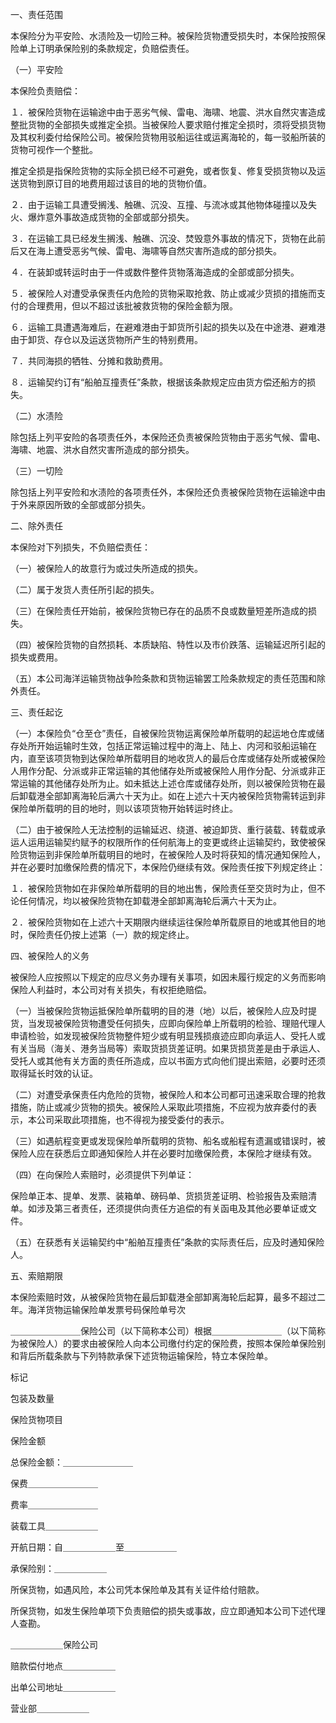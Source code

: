 
 





一、责任范围




本保险分为平安险、水渍险及一切险三种。被保险货物遭受损失时，本保险按照保险单上订明承保险别的条款规定，负赔偿责任。




（一）平安险




本保险负责赔偿：




１．被保险货物在运输途中由于恶劣气候、雷电、海啸、地震、洪水自然灾害造成整批货物的全部损失或推定全损。当被保险人要求赔付推定全损时，须将受损货物及其权利委付给保险公司。被保险货物用驳船运往或运离海轮的，每一驳船所装的货物可视作一个整批。




推定全损是指保险货物的实际全损已经不可避免，或者恢复、修复受损货物以及运送货物到原订目的地费用超过该目的地的货物价值。




２．由于运输工具遭受搁浅、触礁、沉没、互撞、与流冰或其他物体碰撞以及失火、爆炸意外事故造成货物的全部或部分损失。




３．在运输工具已经发生搁浅、触礁、沉没、焚毁意外事故的情况下，货物在此前后又在海上遭受恶劣气候、雷电、海啸等自然灾害所造成的部分损失。




４．在装卸或转运时由于一件或数件整件货物落海造成的全部或部分损失。




５．被保险人对遭受承保责任内危险的货物采取抢救、防止或减少货损的措施而支付的合理费用，但以不超过该批被救货物的保险金额为限。




６．运输工具遭遇海难后，在避难港由于卸货所引起的损失以及在中途港、避难港由于卸货、存仓以及运送货物所产生的特别费用。




７．共同海损的牺牲、分摊和救助费用。




８．运输契约订有“船舶互撞责任”条款，根据该条款规定应由货方偿还船方的损失。




（二）水渍险




除包括上列平安险的各项责任外，本保险还负责被保险货物由于恶劣气候、雷电、海啸、地震、洪水自然灾害所造成的部分损失。




（三）一切险




除包括上列平安险和水渍险的各项责任外，本保险还负责被保险货物在运输途中由于外来原因所致的全部或部分损失。




二、除外责任




本保险对下列损失，不负赔偿责任：




（一）被保险人的故意行为或过失所造成的损失。




（二）属于发货人责任所引起的损失。




（三）在保险责任开始前，被保险货物已存在的品质不良或数量短差所造成的损失。




（四）被保险货物的自然损耗、本质缺陷、特性以及市价跌落、运输延迟所引起的损失或费用。




（五）本公司海洋运输货物战争险条款和货物运输罢工险条款规定的责任范围和除外责任。




三、责任起讫




（一）本保险负“仓至仓”责任，自被保险货物运离保险单所载明的起运地仓库或储存处所开始运输时生效，包括正常运输过程中的海上、陆上、内河和驳船运输在内，直至该项货物到达保险单所载明目的地收货人的最后仓库或储存处所或被保险人用作分配、分派或非正常运输的其他储存处所或被保险人用作分配、分派或非正常运输的其他储存处所为止。如未抵达上述仓库或储存处所，则以被保险货物在最后卸载港全部卸离海轮后满六十天为止。如在上述六十天内被保险货物需转运到非保险单所载明的目的地时，则以该项货物开始转运时终止。




（二）由于被保险人无法控制的运输延迟、绕道、被迫卸货、重行装载、转载或承运人运用运输契约赋予的权限所作的任何航海上的变更或终止运输契约，致使被保险货物运到非保险单所载明目的地时，在被保险人及时将获知的情况通知保险人，并在必要时加缴保险费的情况下，本保险仍继续有效。保险责任按下列规定终止：




１．被保险货物如在非保险单所载明的目的地出售，保险责任至交货时为止，但不论任何情况，均以被保险货物在卸载港全部卸离海轮后满六十天为止。




２．被保险货物如在上述六十天期限内继续运往保险单所载原目的地或其他目的地时，保险责任仍按上述第（一）款的规定终止。




四、被保险人的义务




被保险人应按照以下规定的应尽义务办理有关事项，如因未履行规定的义务而影响保险人利益时，本公司对有关损失，有权拒绝赔偿。




（一）当被保险货物运抵保险单所载明的目的港（地）以后，被保险人应及时提货，当发现被保险货物遭受任何损失，应即向保险单上所载明的检验、理赔代理人申请检验，如发现被保险货物整件短少或有明显残损痕迹应即向承运人、受托人或有关当局（海关、港务当局等）索取货损货差证明。如果货损货差是由于承运人、受托人或其他有关方面的责任所造成，应以书面方式向他们提出索赔，必要时还须取得延长时效的认证。




（二）对遭受承保责任内危险的货物，被保险人和本公司都可迅速采取合理的抢救措施，防止或减少货物的损失。被保险人采取此项措施，不应视为放弃委付的表示，本公司采取此项措施，也不得视为接受委付的表示。




（三）如遇航程变更或发现保险单所载明的货物、船名或船程有遗漏或错误时，被保险人应在获悉后立即通知保险人并在必要时加缴保险费，本保险才继续有效。




（四）在向保险人索赔时，必须提供下列单证：




保险单正本、提单、发票、装箱单、磅码单、货损货差证明、检验报告及索赔清单。如涉及第三者责任，还须提供向责任方追偿的有关函电及其他必要单证或文件。




（五）在获悉有关运输契约中“船舶互撞责任”条款的实际责任后，应及时通知保险人。




五、索赔期限




本保险索赔时效，从被保险货物在最后卸载港全部卸离海轮后起算，最多不超过二年。海洋货物运输保险单发票号码保险单号次




＿＿＿＿＿＿＿＿保险公司（以下简称本公司）根据＿＿＿＿＿＿＿＿（以下简称为被保险人）的要求由被保险人向本公司缴付约定的保险费，按照本保险单保险别和背后所载条款与下列特款承保下述货物运输保险，特立本保险单。




标记




包装及数量




保险货物项目




保险金额




总保险金额：＿＿＿＿＿＿＿＿




保费＿＿＿＿＿＿＿＿




费率＿＿＿＿＿＿＿＿




装载工具＿＿＿＿＿＿




开航日期：自＿＿＿＿＿＿至＿＿＿＿＿＿




承保险别：＿＿＿＿＿＿




所保货物，如遇风险，本公司凭本保险单及其有关证件给付赔款。




所保货物，如发生保险单项下负责赔偿的损失或事故，应立即通知本公司下述代理人查勘。




＿＿＿＿＿＿保险公司




赔款偿付地点＿＿＿＿＿＿




出单公司地址＿＿＿＿＿＿




营业部＿＿＿＿＿＿

 


 

 
 
 
 
 
  


  
 

  


  


  
 
 
 
 

